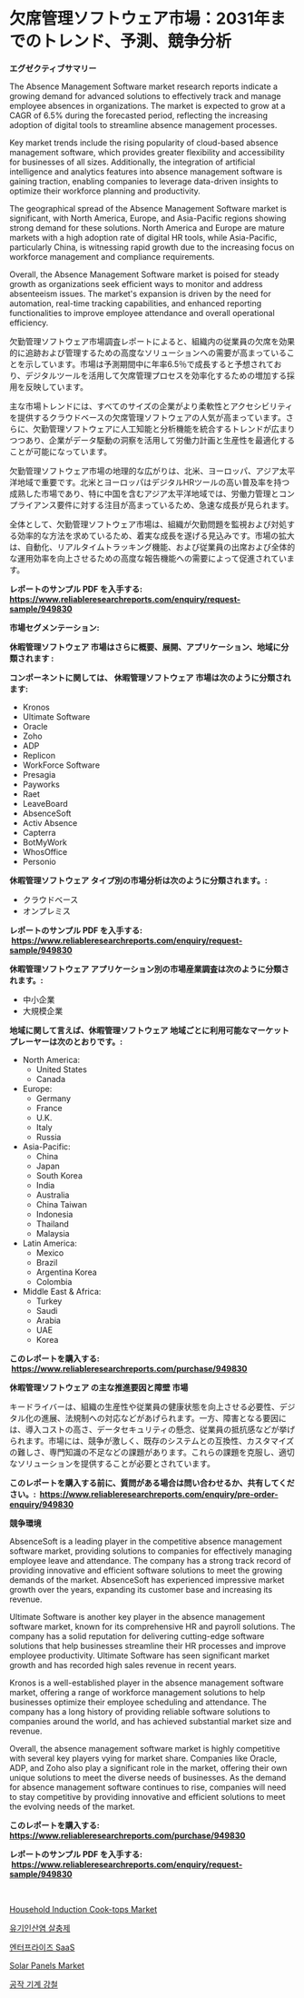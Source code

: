 <p><h1>欠席管理ソフトウェア市場：2031年までのトレンド、予測、競争分析</h1></p><p><strong>エグゼクティブサマリー</strong></p>
<p><p>The Absence Management Software market research reports indicate a growing demand for advanced solutions to effectively track and manage employee absences in organizations. The market is expected to grow at a CAGR of 6.5% during the forecasted period, reflecting the increasing adoption of digital tools to streamline absence management processes.</p><p>Key market trends include the rising popularity of cloud-based absence management software, which provides greater flexibility and accessibility for businesses of all sizes. Additionally, the integration of artificial intelligence and analytics features into absence management software is gaining traction, enabling companies to leverage data-driven insights to optimize their workforce planning and productivity.</p><p>The geographical spread of the Absence Management Software market is significant, with North America, Europe, and Asia-Pacific regions showing strong demand for these solutions. North America and Europe are mature markets with a high adoption rate of digital HR tools, while Asia-Pacific, particularly China, is witnessing rapid growth due to the increasing focus on workforce management and compliance requirements.</p><p>Overall, the Absence Management Software market is poised for steady growth as organizations seek efficient ways to monitor and address absenteeism issues. The market's expansion is driven by the need for automation, real-time tracking capabilities, and enhanced reporting functionalities to improve employee attendance and overall operational efficiency.</p><p>欠勤管理ソフトウェア市場調査レポートによると、組織内の従業員の欠席を効果的に追跡および管理するための高度なソリューションへの需要が高まっていることを示しています。市場は予測期間中に年率6.5％で成長すると予想されており、デジタルツールを活用して欠席管理プロセスを効率化するための増加する採用を反映しています。</p><p>主な市場トレンドには、すべてのサイズの企業がより柔軟性とアクセシビリティを提供するクラウドベースの欠席管理ソフトウェアの人気が高まっています。さらに、欠勤管理ソフトウェアに人工知能と分析機能を統合するトレンドが広まりつつあり、企業がデータ駆動の洞察を活用して労働力計画と生産性を最適化することが可能になっています。</p><p>欠勤管理ソフトウェア市場の地理的な広がりは、北米、ヨーロッパ、アジア太平洋地域で重要です。北米とヨーロッパはデジタルHRツールの高い普及率を持つ成熟した市場であり、特に中国を含むアジア太平洋地域では、労働力管理とコンプライアンス要件に対する注目が高まっているため、急速な成長が見られます。</p><p>全体として、欠勤管理ソフトウェア市場は、組織が欠勤問題を監視および対処する効率的な方法を求めているため、着実な成長を遂げる見込みです。市場の拡大は、自動化、リアルタイムトラッキング機能、および従業員の出席および全体的な運用効率を向上させるための高度な報告機能への需要によって促進されています。</p></p>
<p><strong>レポートのサンプル PDF を入手する: <a href="https://www.reliableresearchreports.com/enquiry/request-sample/949830">https://www.reliableresearchreports.com/enquiry/request-sample/949830</a></strong></p>
<p><strong>市場セグメンテーション:</strong></p>
<p><strong> 休暇管理ソフトウェア 市場はさらに概要、展開、アプリケーション、地域に分類されます :</strong></p>
<p><strong>コンポーネントに関しては、 休暇管理ソフトウェア 市場は次のように分類されます: &nbsp;</strong></p>
<p><ul><li>Kronos</li><li>Ultimate Software</li><li>Oracle</li><li>Zoho</li><li>ADP</li><li>Replicon</li><li>WorkForce Software</li><li>Presagia</li><li>Payworks</li><li>Raet</li><li>LeaveBoard</li><li>AbsenceSoft</li><li>Activ Absence</li><li>Capterra</li><li>BotMyWork</li><li>WhosOffice</li><li>Personio</li></ul></p>
<p><strong> 休暇管理ソフトウェア タイプ別の市場分析は次のように分類されます。:</strong></p>
<p><ul><li>クラウドベース</li><li>オンプレミス</li></ul></p>
<p><strong>レポートのサンプル PDF を入手する: &nbsp;<a href="https://www.reliableresearchreports.com/enquiry/request-sample/949830">https://www.reliableresearchreports.com/enquiry/request-sample/949830</a></strong></p>
<p><strong> 休暇管理ソフトウェア アプリケーション別の市場産業調査は次のように分類されます。:</strong></p>
<p><ul><li>中小企業</li><li>大規模企業</li></ul></p>
<p><strong>地域に関して言えば、休暇管理ソフトウェア 地域ごとに利用可能なマーケットプレーヤーは次のとおりです。:</strong></p>
<p><ul>
    <li>
        North America:
        <ul>
            <li>United States</li>
            <li>Canada</li>
        </ul>
    </li>
    <li>
        Europe:
        <ul>
            <li>Germany</li>
            <li>France</li>
            <li>U.K.</li>
            <li>Italy</li>
            <li>Russia</li>
        </ul>
    </li>
    <li>
        Asia-Pacific:
        <ul>
            <li>China</li>
            <li>Japan</li>
            <li>South Korea</li>
            <li>India</li>
            <li>Australia</li>
            <li>China Taiwan</li>
            <li>Indonesia</li>
            <li>Thailand</li>
            <li>Malaysia</li>
        </ul>
    </li>
    <li>
        Latin America:
        <ul>
            <li>Mexico</li>
            <li>Brazil</li>
            <li>Argentina Korea</li>
            <li>Colombia</li>
        </ul>
    </li>
    <li>
        Middle East & Africa:
        <ul>
            <li>Turkey</li>
            <li>Saudi</li>
            <li>Arabia</li>
            <li>UAE</li>
            <li>Korea</li>
        </ul>
    </li>
    </ul></p>
<p><strong>このレポートを購入する: &nbsp;<a href="https://www.reliableresearchreports.com/purchase/949830">https://www.reliableresearchreports.com/purchase/949830</a></strong></p>
<p><strong>休暇管理ソフトウェア の主な推進要因と障壁 市場</strong></p>
<p><p>キードライバーは、組織の生産性や従業員の健康状態を向上させる必要性、デジタル化の進展、法規制への対応などがあげられます。一方、障害となる要因には、導入コストの高さ、データセキュリティの懸念、従業員の抵抗感などが挙げられます。市場には、競争が激しく、既存のシステムとの互換性、カスタマイズの難しさ、専門知識の不足などの課題があります。これらの課題を克服し、適切なソリューションを提供することが必要とされています。</p></p>
<p><strong>このレポートを購入する前に、質問がある場合は問い合わせるか、共有してください。:&nbsp; <a href="https://www.reliableresearchreports.com/enquiry/pre-order-enquiry/949830">https://www.reliableresearchreports.com/enquiry/pre-order-enquiry/949830</a></strong></p>
<p><strong>競争環境</strong></p>
<p><p>AbsenceSoft is a leading player in the competitive absence management software market, providing solutions to companies for effectively managing employee leave and attendance. The company has a strong track record of providing innovative and efficient software solutions to meet the growing demands of the market. AbsenceSoft has experienced impressive market growth over the years, expanding its customer base and increasing its revenue.</p><p>Ultimate Software is another key player in the absence management software market, known for its comprehensive HR and payroll solutions. The company has a solid reputation for delivering cutting-edge software solutions that help businesses streamline their HR processes and improve employee productivity. Ultimate Software has seen significant market growth and has recorded high sales revenue in recent years.</p><p>Kronos is a well-established player in the absence management software market, offering a range of workforce management solutions to help businesses optimize their employee scheduling and attendance. The company has a long history of providing reliable software solutions to companies around the world, and has achieved substantial market size and revenue.</p><p>Overall, the absence management software market is highly competitive with several key players vying for market share. Companies like Oracle, ADP, and Zoho also play a significant role in the market, offering their own unique solutions to meet the diverse needs of businesses. As the demand for absence management software continues to rise, companies will need to stay competitive by providing innovative and efficient solutions to meet the evolving needs of the market.</p></p>
<p><strong>このレポートを購入する: &nbsp; <a href="https://www.reliableresearchreports.com/purchase/949830">https://www.reliableresearchreports.com/purchase/949830</a></strong></p>
<p><strong>レポートのサンプル PDF を入手する: &nbsp;<a href="https://www.reliableresearchreports.com/enquiry/request-sample/949830">https://www.reliableresearchreports.com/enquiry/request-sample/949830</a></strong><strong></strong></p>
<p>&nbsp;</p>
<p><p><a href="https://www.linkedin.com/pulse/household-induction-cook-tops-market-comprehensive-report-its-gpvdc?trackingId=sWu9rIzJ%2BM%2FMvF5iDjfVEA%3D%3D">Household Induction Cook-tops Market</a></p><p><a href="https://medium.com/@simeonbode1/%EC%9C%A0%EA%B8%B0-%EC%9D%B8%EC%82%B0-%EA%B3%84%EC%97%B4-%EC%82%B4%EC%B6%A9%EC%A0%9C-%EC%8B%9C%EC%9E%A5-%EB%B3%B4%EA%B3%A0%EC%84%9C%EB%8A%94-%EC%9D%B4-%EC%8B%9C%EC%9E%A5%EC%9D%98-%EC%B5%9C%EC%8B%A0-%ED%8A%B8%EB%A0%8C%EB%93%9C%EC%99%80-%EC%84%B1%EC%9E%A5-%EA%B8%B0%ED%9A%8C%EB%A5%BC-%EA%B3%B5%EA%B0%9C%ED%95%98%EA%B3%A0-%EC%9E%88%EC%8A%B5%EB%8B%88%EB%8B%A4-6ca5272195b3">유기인산염 살충제</a></p><p><a href="https://github.com/iansanftyord09878/Market-Research-Report-List-1/blob/main/67702628598.md">엔터프라이즈 SaaS</a></p><p><a href="https://www.linkedin.com/pulse/solar-panels-market-share-amp-new-trends-analysis-report-type-cprfc?trackingId=LpKnYs729jqR6%2FIBArGrPQ%3D%3D">Solar Panels Market</a></p><p><a href="https://medium.com/@joeyjohns20/%EA%B8%B0%EA%B3%84-%EA%B3%B5%EA%B5%AC-%EA%B0%95%EC%B2%A0-%EC%8B%9C%EC%9E%A5-%EC%9C%A0%ED%98%95-%EC%9D%91%EC%9A%A9-%EB%B0%8F-%EC%A7%80%EB%A6%AC%EB%B3%84-%EC%A2%85%ED%95%A9-%ED%8F%89%EA%B0%80-2561c95d8e9a">공작 기계 강철</a></p></p>